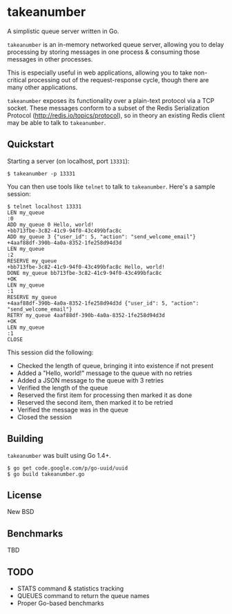 # takeanumber

A simplistic queue server written in Go.

`takeanumber` is an in-memory networked queue server, allowing you to delay
processing by storing messages in one process & consuming those messages in
other processes.

This is especially useful in web applications, allowing you to take non-critical
processing out of the request-response cycle, though there are many other
applications.

`takeanumber` exposes its functionality over a plain-text protocol via a TCP
socket. These messages conform to a subset of the Redis Serialization Protocol
(http://redis.io/topics/protocol), so in theory an existing Redis client may
be able to talk to `takeanumber`.


## Quickstart

Starting a server (on localhost, port `13331`):

    $ takeanumber -p 13331

You can then use tools like `telnet` to talk to `takeanumber`. Here's a sample
session:

    $ telnet localhost 13331
    LEN my_queue
    :0
    ADD my_queue 0 Hello, world!
    +bb713fbe-3c82-41c9-94f0-43c499bfac8c
    ADD my_queue 3 {"user_id": 5, "action": "send_welcome_email"}
    +4aaf88df-390b-4a0a-8352-1fe258d94d3d
    LEN my_queue
    :2
    RESERVE my_queue
    +bb713fbe-3c82-41c9-94f0-43c499bfac8c Hello, world!
    DONE my_queue bb713fbe-3c82-41c9-94f0-43c499bfac8c
    +OK
    LEN my_queue
    :1
    RESERVE my_queue
    +4aaf88df-390b-4a0a-8352-1fe258d94d3d {"user_id": 5, "action": "send_welcome_email"}
    RETRY my_queue 4aaf88df-390b-4a0a-8352-1fe258d94d3d
    +OK
    LEN my_queue
    :1
    CLOSE

This session did the following:

* Checked the length of queue, bringing it into existence if not present
* Added a "Hello, world!" message to the queue with no retries
* Added a JSON message to the queue with 3 retries
* Verified the length of the queue
* Reserved the first item for processing then marked it as done
* Reserved the second item, then marked it to be retried
* Verified the message was in the queue
* Closed the session


## Building

`takeanumber` was built using Go 1.4+.

    $ go get code.google.com/p/go-uuid/uuid
    $ go build takeanumber.go


## License

New BSD


## Benchmarks

TBD


## TODO

* STATS command & statistics tracking
* QUEUES command to return the queue names
* Proper Go-based benchmarks
